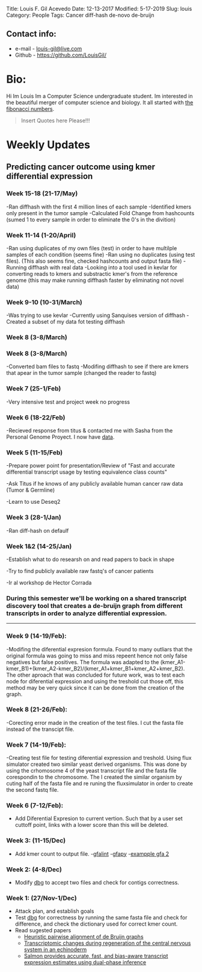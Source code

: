 Title: Louis F. Gil Acevedo 
Date: 12-13-2017
Modified: 5-17-2019
Slug: louis
Category: People
Tags: Cancer diff-hash de-novo de-bruijn

## Contact info:

 - e-mail - <louis-gil@live.com>
 - Github - <https://github.com/LouisGil/>

# Bio:
Hi Im Louis Im a Computer Science undergraduate student. Im interested in the beautiful merger of computer science and biology. It all started with [the fibonacci numbers](https://en.wikipedia.org/wiki/Fibonacci_number).

> Insert Quotes here Please!!!


# Weekly Updates

## Predicting cancer outcome using kmer differential expression

### Week 15-18 (21-17/May)
-Ran diffhash with the first 4 million lines of each sample
-Identified kmers only present in the tumor sample
-Calculated Fold Change from hashcounts (sumed 1 to every sample in order to eliminate the 0's in the divition)

### Week 11-14 (1-20/April)
-Ran using duplicates of my own files (test) in order to have multilple samples of each condition (seems fine)
-Ran using no duplicates (using test files). (This also seems fine, checked hashcounts and output fasta file)
-Running diffhash with real data 
-Looking into a tool used in kevlar for converting reads to kmers and substractic kmer's from the reference genome (this may make running diffhash faster by eliminating not novel data)

### Week 9-10 (10-31/March)
-Was trying to use kevlar 
-Currently using Sanquises version of diffhash
-Created a subset of my data fot testing diffhash

### Week 8 (3-8/March)

### Week 8 (3-8/March)
-Converted bam files to fastq
-Modifing diffhash to see if there are kmers that apear in the tumor sample (changed the reader to fastq)


### Week 7 (25-1/Feb)
-Very intensive test and project week no progress

### Week 6 (18-22/Feb)
-Recieved response from titus & contacted me with Sasha from the Personal Genome Proyect. I now have [data](https://my.pgp-hms.org/profile/huDCD45D).

### Week 5 (11-15/Feb)
-Prepare power point for presentation/Review of "Fast and accurate differential transcript usage by testing equivalence class counts"

-Ask Titus if he knows of any publicly available human cancer raw data (Tumor & Germline)

-Learn to use Deseq2

### Week 3 (28-1/Jan)
-Ran diff-hash on defaulf

### Week 1&2 (14-25/Jan)
-Establish what to do researsh on and read papers to back in shape

-Try to find publicly available raw fastq's of cancer patients

-Ir al workshop de Hector Corrada

### During this semester we'll be working on a shared transcript discovery tool that creates a de-bruijn graph from different transcripts in order to analyze differential expression.
___
###
### Week 9 (14-19/Feb):
-Modifing the diferential expresion formula. Found to many outliars that the original formula was going to miss and miss repeent hence not only false negatives but false positives. The formula was adapted to the (kmer_A1-kmer_B1)+(kmer_A2-kmer_B2)/(kmer_A1+kmer_B1+kmer_A2+kmer_B2). The other aproach that was concluded for future work, was to test each node for diferential expression and using the treshold cut those off, this method may be very quick since it can be done from the creation of the graph.

### Week 8 (21-26/Feb):
-Corecting error made in the creation of the test files. I cut the fasta file instead of the transcipt file.

### Week 7 (14-19/Feb):
-Creating test file for testing diferential expression and treshold. Using flux simulator created two similar yeast derived organisms. This was done by using the crhomosome 4 of the yeast transcript file and the fasta file corespondin to the chromosome. The I created the similar organism by cuting half of the fasta file and re runing the fluxsimulator in order to create the second fastq file.

### Week 6 (7-12/Feb):
- Add Diferential Expresion to current vertion. Such that by a user set cuttoff point, links with a lower score than this will be deleted. 

### Week 3: (11-15/Dec)
- Add kmer count to output file.
-[gfalint](https://github.com/sjackman/gfalint)
-[gfapy](https://github.com/ggonnella/gfapy)
-[exampple gfa 2](https://github.com/sjackman/gfalint/blob/master/examples/big1.gfa)

### Week 2: (4-8/Dec)
- Modify [dbg](https://github.com/pmelsted/dbg) to accept two files and check for contigs correctness.

### Week 1: (27/Nov-1/Dec)
- Attack plan, and establish goals
- Test [dbg](https://github.com/pmelsted/dbg) for correctness by running the same fasta file and check for difference, and check the dictionary used for correct kmer count.
- Read sugested papers
  - [Heuristic pairwise alignment of de Bruijn graphs](https://bmcgenomics.biomedcentral.com/articles/10.1186/1471-2164-16-S11-S5)
  - [Transcriptomic changes during regeneration of the central nervous system in an echinoderm](https://bmcgenomics.biomedcentral.com/articles/10.1186/1471-2164-15-357)
  - [Salmon provides accurate, fast, and bias-aware transcript expression estimates using dual-phase inference](https://www.biorxiv.org/content/early/2016/08/30/021592)



